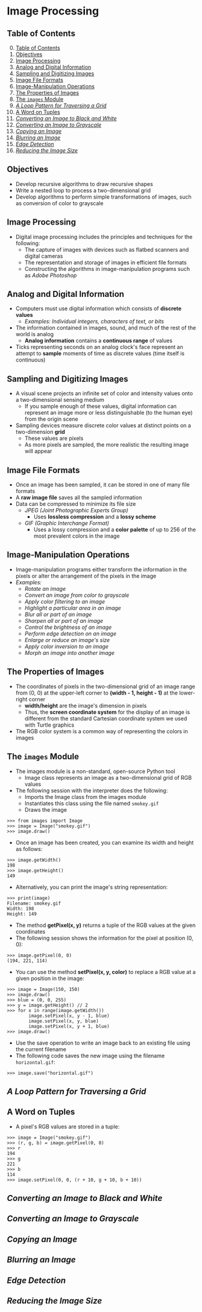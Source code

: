 # Image Processing 

## Table of Contents 

0. [Table of Contents](#table-of-contents)
1. [Objectives](#objectives)
2. [Image Processing](#image-processing-1)
3. [Analog and Digital Information](#analog-and-digital-information)
4. [Sampling and Digitizing Images](#sampling-and-digitizing-images)
5. [Image File Formats](#image-file-formats)
6. [Image-Manipulation Operations](#image-manipulation-operations)
7. [The Properties of Images](#the-properties-of-images)
8. [The `images` Module](#the-images-module)
9. [*A Loop Pattern for Traversing a Grid*](#a-loop-pattern-for-traversing-a-grid)
10. [A Word on Tuples](#a-word-on-tuples)
11. [*Converting an Image to Black and White*](#converting-an-image-to-black-and-white)
12. [*Converting an Image to Grayscale*](#converting-an-image-to-grayscale)
13. [*Copying an Image*](#copying-an-image)
14. [*Blurring an Image*](#blurring-an-image)
15. [*Edge Detection*](#edge-detection)
16. [*Reducing the Image Size*](#reducing-the-image-size)

## Objectives 

- Develop recursive algorithms to draw recursive shapes
- Write a nested loop to process a two-dimensional grid
- Develop algorithms to perform simple transformations of images, such as conversion of color to grayscale

## Image Processing 

- Digital image processing includes the principles and techniques for the following:
    - The capture of images with devices such as flatbed scanners and digital cameras 
    - The representation and storage of images in efficient file formats 
    - Constructing the algorithms in image-manipulation programs such as *Adobe Photoshop*

## Analog and Digital Information 

- Computers must use digital information which consists of **discrete values**
    - *Examples: Individual integers, characters of text, or bits*
- The information contained in images, sound, and much of the rest of the world is analog 
    - **Analog information** contains a **continuous range** of values 
- Ticks representing seconds on an analog clock's face represent an attempt to **sample** moments of time as discrete values (time itself is continuous)

## Sampling and Digitizing Images 

- A visual scene projects an infinite set of color and intensity values onto a two-dimensional sensing medium
    - If you sample enough of these values, digital information can represent an image more or less distinguishable (to the human eye) from the origin scene
- Sampling devices measure discrete color values at distinct points on a two-dimension **grid**
    - These values are pixels
    - As more pixels are sampled, the more realistic the resulting image will appear

## Image File Formats

- Once an image has been sampled, it can be stored in one of many file formats
- A **raw image file** saves all the sampled information 
- Data can be compressed to minimize its file size
    - *JPEG (Joint Photographic Experts Group)*
        - Uses **lossless compression** and a **lossy scheme**
    - *GIF (Graphic Interchange Format)*
        - Uses a lossy compression and a **color palette** of up to 256 of the most prevalent colors in the image

## Image-Manipulation Operations 

- Image-manipulation programs either transform the information in the pixels or alter the arrangement of the pixels in the image
- *Examples:*
    - *Rotate an image*
    - *Convert an image from color to grayscale*
    - *Apply color filtering to an image*
    - *Highlight a particular area in an image*
    - *Blur all or part of an image*
    - *Sharpen all or part of an image*
    - *Control the brightness of an image*
    - *Perform edge detection on an image*
    - *Enlarge or reduce an image's size*
    - *Apply color inversion to an image*
    - *Morph an image into another image*

## The Properties of Images

- The coordinates of pixels in the two-dimensional grid of an image range from (0, 0) at the upper-left corner to **(width - 1, height - 1)** at the lower-right corner
    - **width/height** are the image's dimension in pixels
    - Thus, the **screen coordinate system** for the display of an image is different from the standard Cartesian coordinate system we used with Turtle graphics
- The RGB color system is a common way of representing the colors in images

## The `images` Module

- The images module is a non-standard, open-source Python tool
    - Image class represents an image as a two-dimensional grid of RGB values
- The following session with the interpreter does the following:
    - Imports the Image class from the images module
    - Instantiates this class using the file named `smokey.gif`
    - Draws the image
```shell
>>> from images import Image
>>> image = Image("smokey.gif")
>>> image.draw()
```
- Once an image has been created, you can examine its width and height as follows:
```shell
>>> image.getWidth()
198
>>> image.getHeight()
149
```
- Alternatively, you can print the image's string representation:
```shell
>>> print(image)
Filename: smokey.gif
Width: 198
Height: 149
```
- The method **getPixel(x, y)** returns a tuple of the RGB values at the given coordinates
- The following session shows the information for the pixel at position (0, 0):
```shell
>>> image.getPixel(0, 0)
(194, 221, 114)
```
- You can use the method **setPixel(x, y, color)** to replace a RGB value at a given position in the image:
```shell
>>> image = Image(150, 150)
>>> image.draw()
>>> blue = (0, 0, 255)
>>> y = image.getHeight() // 2
>>> for x in range(image.getWidth())
        image.setPixel(x, y - 1, blue)
        image.setPixel(x, y, blue)
        image.setPixel(x, y + 1, blue)
>>> image.draw()
```
- Use the save operation to write an image back to an existing file using the current filename
- The following code saves the new image using the filename `horizontal.gif`:
```shell
>>> image.save("horizontal.gif")
```

## *A Loop Pattern for Traversing a Grid*

## A Word on Tuples 

- A pixel's RGB values are stored in a tuple:
```shell
>>> image = Image("smokey.gif")
>>> (r, g, b) = image.getPixel(0, 0)
>>> r
194
>>> g
221
>>> b
114
>>> image.setPixel(0, 0, (r + 10, g + 10, b + 10))
```

## *Converting an Image to Black and White* 

## *Converting an Image to Grayscale*

## *Copying an Image*

## *Blurring an Image*

## *Edge Detection* 

## *Reducing the Image Size*
